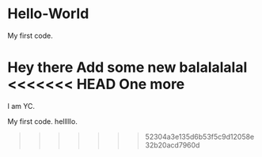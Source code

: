 # Hello-World

My first code.

Hey there
Add some new 
balalalalal
<<<<<<< HEAD
One more
=======

I am YC.

My first code. helllllo.


>>>>>>> 52304a3e135d6b53f5c9d12058e32b20acd7960d
